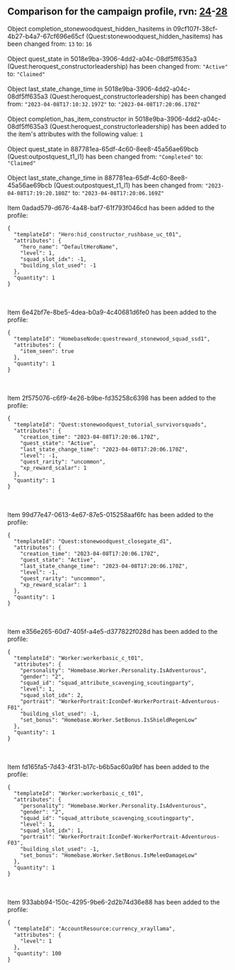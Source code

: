 ## Comparison for the campaign profile, rvn: [24](https://github.com/PRO100KatYT/FortniteProfileRevisions/tree/main/profiles/campaign/24%20campaign.json)-[28](https://github.com/PRO100KatYT/FortniteProfileRevisions/tree/main/profiles/campaign/28%20campaign.json)

Object completion_stonewoodquest_hidden_hasitems in 09cf107f-38cf-4b27-b4a7-67cf696e65cf (Quest:stonewoodquest_hidden_hasitems) has been changed from: `13` to: `16`
<br><br>
Object quest_state in 5018e9ba-3906-4dd2-a04c-08df5ff635a3 (Quest:heroquest_constructorleadership) has been changed from: `"Active"` to: `"Claimed"`
<br><br>
Object last_state_change_time in 5018e9ba-3906-4dd2-a04c-08df5ff635a3 (Quest:heroquest_constructorleadership) has been changed from: `"2023-04-08T17:10:32.197Z"` to: `"2023-04-08T17:20:06.170Z"`
<br><br>
Object completion_has_item_constructor in 5018e9ba-3906-4dd2-a04c-08df5ff635a3 (Quest:heroquest_constructorleadership) has been added to the item's attributes with the following value: `1`
<br><br>
Object quest_state in 887781ea-65df-4c60-8ee8-45a56ae69bcb (Quest:outpostquest_t1_l1) has been changed from: `"Completed"` to: `"Claimed"`
<br><br>
Object last_state_change_time in 887781ea-65df-4c60-8ee8-45a56ae69bcb (Quest:outpostquest_t1_l1) has been changed from: `"2023-04-08T17:19:20.180Z"` to: `"2023-04-08T17:20:06.169Z"`
<br><br>
Item 0adad579-d676-4a48-baf7-61f793f046cd has been added to the profile:

```
{
  "templateId": "Hero:hid_constructor_rushbase_uc_t01",
  "attributes": {
    "hero_name": "DefaultHeroName",
    "level": 1,
    "squad_slot_idx": -1,
    "building_slot_used": -1
  },
  "quantity": 1
}
```

<br><br>
Item 6e42bf7e-8be5-4dea-b0a9-4c40681d6fe0 has been added to the profile:

```
{
  "templateId": "HomebaseNode:questreward_stonewood_squad_ssd1",
  "attributes": {
    "item_seen": true
  },
  "quantity": 1
}
```

<br><br>
Item 2f575076-c6f9-4e26-b9be-fd35258c6398 has been added to the profile:

```
{
  "templateId": "Quest:stonewoodquest_tutorial_survivorsquads",
  "attributes": {
    "creation_time": "2023-04-08T17:20:06.170Z",
    "quest_state": "Active",
    "last_state_change_time": "2023-04-08T17:20:06.170Z",
    "level": -1,
    "quest_rarity": "uncommon",
    "xp_reward_scalar": 1
  },
  "quantity": 1
}
```

<br><br>
Item 99d77e47-0613-4e67-87e5-015258aaf6fc has been added to the profile:

```
{
  "templateId": "Quest:stonewoodquest_closegate_d1",
  "attributes": {
    "creation_time": "2023-04-08T17:20:06.170Z",
    "quest_state": "Active",
    "last_state_change_time": "2023-04-08T17:20:06.170Z",
    "level": -1,
    "quest_rarity": "uncommon",
    "xp_reward_scalar": 1
  },
  "quantity": 1
}
```

<br><br>
Item e356e265-60d7-405f-a4e5-d377822f028d has been added to the profile:

```
{
  "templateId": "Worker:workerbasic_c_t01",
  "attributes": {
    "personality": "Homebase.Worker.Personality.IsAdventurous",
    "gender": "2",
    "squad_id": "squad_attribute_scavenging_scoutingparty",
    "level": 1,
    "squad_slot_idx": 2,
    "portrait": "WorkerPortrait:IconDef-WorkerPortrait-Adventurous-F01",
    "building_slot_used": -1,
    "set_bonus": "Homebase.Worker.SetBonus.IsShieldRegenLow"
  },
  "quantity": 1
}
```

<br><br>
Item fd165fa5-7d43-4f31-b17c-b6b5ac60a9bf has been added to the profile:

```
{
  "templateId": "Worker:workerbasic_c_t01",
  "attributes": {
    "personality": "Homebase.Worker.Personality.IsAdventurous",
    "gender": "2",
    "squad_id": "squad_attribute_scavenging_scoutingparty",
    "level": 1,
    "squad_slot_idx": 1,
    "portrait": "WorkerPortrait:IconDef-WorkerPortrait-Adventurous-F03",
    "building_slot_used": -1,
    "set_bonus": "Homebase.Worker.SetBonus.IsMeleeDamageLow"
  },
  "quantity": 1
}
```

<br><br>
Item 933abb94-150c-4295-9be6-2d2b74d36e88 has been added to the profile:

```
{
  "templateId": "AccountResource:currency_xrayllama",
  "attributes": {
    "level": 1
  },
  "quantity": 100
}
```

<br><br>

